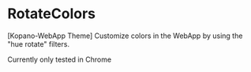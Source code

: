 # RotateColors
[Kopano-WebApp Theme] Customize colors in the WebApp by using the "hue rotate" filters.

Currently only tested in Chrome
